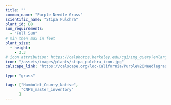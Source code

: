 ```yaml
---
title: ""
common_name: "Purple Needle Grass"
scientific_name: "Stipa Pulchra"
plant_id: 88
sun_requirements:
  - "Full Sun"
# min then max in feet
plant_size:
  - height: 
    - 3.3
# icon attribution: https://calphotos.berkeley.edu/cgi/img_query?enlarge=0000+0000+0506+0008 
icon: "/assets/images/plants/stipa_pulchra_icon.jpg"
calscape_link: "https://calscape.org/loc-California/Purple%20Needlegrass%20(Stipa%20pulchra)"

type: "grass"

tags: ["Humboldt_County_Native",
       "CNPS_master_inventory"
      ]
---
```



